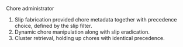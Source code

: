 Chore administrator
1. Slip fabrication provided chore metadata together with precedence choice, defined by the slip filter.
2. Dynamic chore manipulation along with slip eradication.
3. Cluster retrieval, holding up chores with identical precedence.
